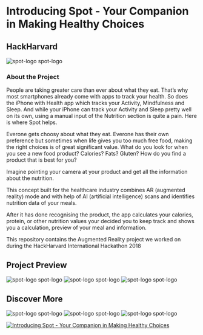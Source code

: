 # Introducing Spot - Your Companion in Making Healthy Choices
## HackHarvard

![spot-logo spot-logo](./Assets/logo.png)
  
### About the Project
People are taking greater care than ever about what they eat. That’s why most smartphones already come with apps to track your health. So does the iPhone with Health app which tracks your Activity, Mindfulness and Sleep. And while your iPhone can track your Activity and Sleep pretty well on its own, using a manual input of the Nutrition section is quite a pain. Here is where Spot helps.

Everone gets choosy about what they eat. Everone has their own preference but sometimes when life gives you too much free food, making the right choices is of great significant value. What do you look for when you see a new food product? Calories? Fats? Gluten? How do you find a product that is best for you?

Imagine pointing your camera at your product and get all the information about the nutrition.

This concept built for the healthcare industry combines AR (augmented reality) mode and with help of AI (artificial intelligence) scans and identifies nutrition data of your meals.

After it has done recognising the product, the app calculates your calories, protein, or other nutrition values your decided you to keep track and shows you a calculation, preview of your meal and information.

This repository contains the Augmented Reality project we worked on during the HackHarvard International Hackathon 2018

## Project Preview
![spot-logo spot-logo](./Assets/iPhone%20X_2.png)
![spot-logo spot-logo](./Assets/iPhone%20X_1.png)
![spot-logo spot-logo](./Assets/iPhone%20X_3.png)

## Discover More
![spot-logo spot-logo](./Assets/Desktop%201.jpg)
![spot-logo spot-logo](./Assets/Desktop%202.jpg)
![spot-logo spot-logo](./Assets/Desktop%203.jpg)

[![Introducing Spot - Your Companion in Making Healthy Choices](http://img.youtube.com/vi/2_GUs7A-0Tg/0.jpg)](http://www.youtube.com/watch?v=2_GUs7A-0Tg "Introducing Spot - Your Companion in Making Healthy Choices")
